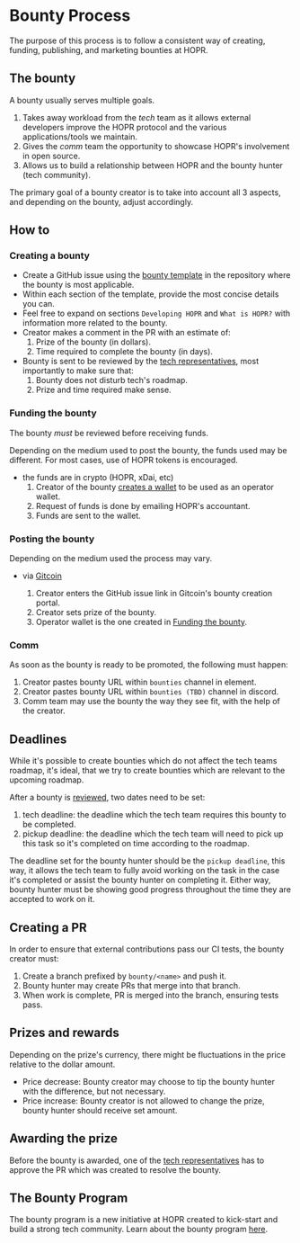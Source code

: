 # Bounty Process

The purpose of this process is to follow a consistent way of creating, funding, publishing, and marketing bounties at HOPR.

## The bounty

A bounty usually serves multiple goals.

1. Takes away workload from the _tech_ team as it allows external developers improve the HOPR protocol and the various applications/tools we maintain.
2. Gives the _comm_ team the opportunity to showcase HOPR's involvement in open source.
3. Allows us to build a relationship between HOPR and the bounty hunter (tech community).

The primary goal of a bounty creator is to take into account all 3 aspects, and depending on the bounty, adjust accordingly.

## How to

### Creating a bounty

- Create a GitHub issue using the [bounty template](../.github/ISSUE_TEMPLATE/bounty.md) in the repository where the bounty is most applicable.
- Within each section of the template, provide the most concise details you can.
- Feel free to expand on sections `Developing HOPR` and `What is HOPR?` with information more related to the bounty.
- Creator makes a comment in the PR with an estimate of:
  1. Prize of the bounty (in dollars).
  2. Time required to complete the bounty (in days).
- Bounty is sent to be reviewed by the [tech representatives](./development#tech-representantives), most importantly to make sure that:
  1. Bounty does not disturb tech's roadmap.
  2. Prize and time required make sense.

### Funding the bounty

The bounty _must_ be reviewed before receiving funds.

Depending on the medium used to post the bounty, the funds used may be different.
For most cases, use of HOPR tokens is encouraged.

- the funds are in crypto (HOPR, xDai, etc)
  1. Creator of the bounty [creates a wallet](./wallets.md) to be used as an operator wallet.
  2. Request of funds is done by emailing HOPR's accountant.
  3. Funds are sent to the wallet.

### Posting the bounty

Depending on the medium used the process may vary.

- via [Gitcoin](https://gitcoin.co/)

  1. Creator enters the GitHub issue link in Gitcoin's bounty creation portal.
  2. Creator sets prize of the bounty.
  3. Operator wallet is the one created in [Funding the bounty](#funding-the-bounty).

### Comm

As soon as the bounty is ready to be promoted, the following must happen:

1. Creator pastes bounty URL within `bounties` channel in element.
2. Creator pastes bounty URL within `bounties (TBD)` channel in discord.
3. Comm team may use the bounty the way they see fit, with the help of the creator.

## Deadlines

While it's possible to create bounties which do not affect the tech teams roadmap, it's ideal, that we try to create bounties which are relevant to the upcoming roadmap.

After a bounty is [reviewed](#creating-a-bounty), two dates need to be set:

1. tech deadline: the deadline which the tech team requires this bounty to be completed.
2. pickup deadline: the deadline which the tech team will need to pick up this task so it's completed on time according to the roadmap.

The deadline set for the bounty hunter should be the `pickup deadline`, this way, it allows the tech team to fully avoid working on the task in the case it's completed or assist the bounty hunter on completing it. Either way, bounty hunter must be showing good progress throughout the time they are accepted to work on it.

## Creating a PR

In order to ensure that external contributions pass our CI tests, the bounty creator must:

1. Create a branch prefixed by `bounty/<name>` and push it.
2. Bounty hunter may create PRs that merge into that branch.
3. When work is complete, PR is merged into the branch, ensuring tests pass.

## Prizes and rewards

Depending on the prize's currency, there might be fluctuations in the price relative to the dollar amount.

- Price decrease: Bounty creator may choose to tip the bounty hunter with the difference, but not necessary.
- Price increase: Bounty creator is not allowed to change the prize, bounty hunter should receive set amount.

## Awarding the prize

Before the bounty is awarded, one of the [tech representatives](./development#tech-representantives) has to approve the PR which was created to resolve the bounty.

## The Bounty Program

The bounty program is a new initiative at HOPR created to kick-start and build a strong tech community.
Learn about the bounty program [here](https://github.com/hoprnet/hoprnet/issues/3285).
